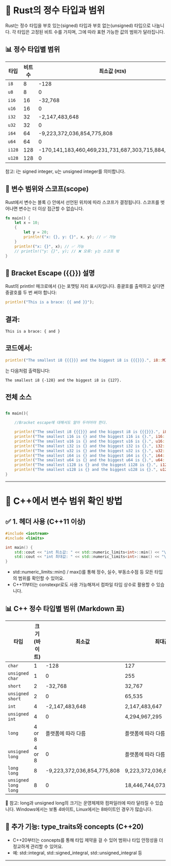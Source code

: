 # 🧮 Rust의 정수 타입과 범위
Rust는 정수 타입을 부호 있는(signed) 타입과 부호 없는(unsigned) 타입으로 나눕니다. 각 타입은 고정된 비트 수를 가지며, 그에 따라 표현 가능한 값의 범위가 달라집니다.
## 📊 정수 타입별 범위
| 타입    | 비트 수 | 최소값 (`MIN`)                          | 최대값 (`MAX`)                          |
|---------|---------|------------------------------------------|------------------------------------------|
| `i8`    | 8       | -128                                     | 127                                      |
| `u8`    | 8       | 0                                        | 255                                      |
| `i16`   | 16      | -32,768                                  | 32,767                                   |
| `u16`   | 16      | 0                                        | 65,535                                   |
| `i32`   | 32      | -2,147,483,648                           | 2,147,483,647                            |
| `u32`   | 32      | 0                                        | 4,294,967,295                            |
| `i64`   | 64      | -9,223,372,036,854,775,808               | 9,223,372,036,854,775,807                |
| `u64`   | 64      | 0                                        | 18,446,744,073,709,551,615               |
| `i128`  | 128     | -170,141,183,460,469,231,731,687,303,715,884,105,728 | 170,141,183,460,469,231,731,687,303,715,884,105,727 |
| `u128`  | 128     | 0                                        | 340,282,366,920,938,463,463,374,607,431,768,211,455 |


참고: i는 signed integer, u는 unsigned integer를 의미합니다.


## 🧵 변수 범위와 스코프(scope)
Rust에서 변수는 블록 {} 안에서 선언된 위치에 따라 스코프가 결정됩니다. 스코프를 벗어나면 변수는 더 이상 접근할 수 없습니다.
```rust
fn main() {
    let x = 10;
    {
        let y = 20;
        println!("x: {}, y: {}", x, y); // ✅ 가능
    }
    println!("x: {}", x); // ✅ 가능
    // println!("y: {}", y); // ❌ 오류: y는 스코프 밖
}
```

## 🧩 Bracket Escape ({{}}) 설명
Rust의 println! 매크로에서 {}는 포맷팅 자리 표시자입니다. 중괄호를 출력하고 싶다면 중괄호를 두 번 써야 합니다:
```rust
println!("This is a brace: {{ and }}");
```

## 결과:
```
This is a brace: { and }
```

## 코드에서:

```rust
println!("The smallest i8 {{{}}} and the biggest i8 is {{{}}}.", i8::MIN, i8::MAX);
```

는 다음처럼 출력됩니다:
```
The smallest i8 {-128} and the biggest i8 is {127}.
```

## 전체 소스
```rust

fn main(){

    //Bracket escape에 대해서도 알아 두어어야 한다.

    println!("The smallest i8 {{{}}} and the biggest i8 is {{{}}}.", i8::MIN, i8::MAX);
    println!("The smallest i16 is {} and the biggest i16 is {}.", i16::MIN, i16::MAX);
    println!("The smallest u16 is {} and the biggest u16 is {}.", u16::MIN, u16::MAX);
    println!("The smallest i32 is {} and the biggest i32 is {}.", i32::MIN, i32::MAX);
    println!("The smallest u32 is {} and the biggest u32 is {}.", u32::MIN, u32::MAX);
    println!("The smallest i64 is {} and the biggest i64 is {}.", i64::MIN, i64::MAX);
    println!("The smallest u64 is {} and the biggest u64 is {}.", u64::MIN, u64::MAX);
    println!("The smallest i128 is {} and the biggest i128 is {}.", i128::MIN, i128::MAX);
    println!("The smallest u128 is {} and the biggest u128 is {}.", u128::MIN, u128::MAX);
}


```
---


# 🧠 C++에서 변수 범위 확인 방법
## ✅ 1. <limits> 헤더 사용 (C++11 이상)
```cpp
#include <iostream>
#include <limits>

int main() {
    std::cout << "int 최소값: " << std::numeric_limits<int>::min() << "\n";
    std::cout << "int 최대값: " << std::numeric_limits<int>::max() << "\n";
}
```

- std::numeric_limits<T>::min() / max()를 통해 정수, 실수, 부동소수점 등 모든 타입의 범위를 확인할 수 있어요.
- C++11부터는 constexpr로도 사용 가능해져서 컴파일 타임 상수로 활용할 수 있습니다.

## 📊 C++ 정수 타입별 범위 (Markdown 표)
| 타입                  | 크기 (바이트) | 최소값                              | 최대값                              |
|-----------------------|---------------|--------------------------------------|--------------------------------------|
| `char`                | 1             | -128                                 | 127                                  |
| `unsigned char`       | 1             | 0                                    | 255                                  |
| `short`               | 2             | -32,768                              | 32,767                               |
| `unsigned short`      | 2             | 0                                    | 65,535                               |
| `int`                 | 4             | -2,147,483,648                       | 2,147,483,647                        |
| `unsigned int`        | 4             | 0                                    | 4,294,967,295                        |
| `long`                | 4 or 8        | 플랫폼에 따라 다름                   | 플랫폼에 따라 다름                   |
| `unsigned long`       | 4 or 8        | 0                                    | 플랫폼에 따라 다름                   |
| `long long`           | 8             | -9,223,372,036,854,775,808           | 9,223,372,036,854,775,807            |
| `unsigned long long`  | 8             | 0                                    | 18,446,744,073,709,551,615           |


📌 참고: long과 unsigned long의 크기는 운영체제와 컴파일러에 따라 달라질 수 있습니다. 
 Windows에서는 보통 4바이트, Linux에서는 8바이트인 경우가 많습니다.


## 🧩 추가 기능: type_traits와 concepts (C++20)
- C++20부터는 concepts를 통해 타입 제약을 걸 수 있어 범위나 타입 안정성을 더 정교하게 관리할 수 있어요.
- 예: std::integral, std::signed_integral, std::unsigned_integral 등
---


